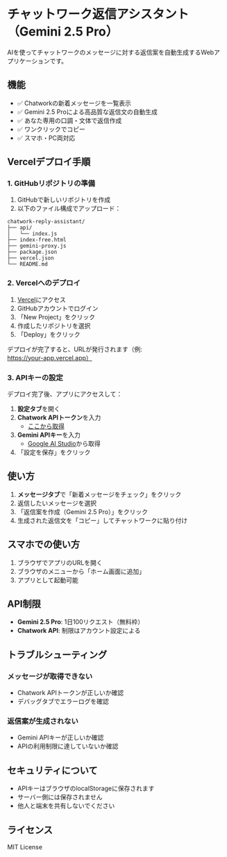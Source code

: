 # チャットワーク返信アシスタント（Gemini 2.5 Pro）

AIを使ってチャットワークのメッセージに対する返信案を自動生成するWebアプリケーションです。

## 機能

- ✅ Chatworkの新着メッセージを一覧表示
- ✅ Gemini 2.5 Proによる高品質な返信文の自動生成
- ✅ あなた専用の口調・文体で返信作成
- ✅ ワンクリックでコピー
- ✅ スマホ・PC両対応

## Vercelデプロイ手順

### 1. GitHubリポジトリの準備

1. GitHubで新しいリポジトリを作成
2. 以下のファイル構成でアップロード：

```
chatwork-reply-assistant/
├── api/
│   └── index.js
├── index-free.html
├── gemini-proxy.js
├── package.json
├── vercel.json
└── README.md
```

### 2. Vercelへのデプロイ

1. [Vercel](https://vercel.com)にアクセス
2. GitHubアカウントでログイン
3. 「New Project」をクリック
4. 作成したリポジトリを選択
5. 「Deploy」をクリック

デプロイが完了すると、URLが発行されます（例: https://your-app.vercel.app）

### 3. APIキーの設定

デプロイ完了後、アプリにアクセスして：

1. **設定タブ**を開く
2. **Chatwork APIトークン**を入力
   - [ここから取得](https://www.chatwork.com/service/packages/chatwork/subpackages/api/token.php)
3. **Gemini APIキー**を入力
   - [Google AI Studio](https://aistudio.google.com/app/apikey)から取得
4. 「設定を保存」をクリック

## 使い方

1. **メッセージタブ**で「新着メッセージをチェック」をクリック
2. 返信したいメッセージを選択
3. 「返信案を作成（Gemini 2.5 Pro）」をクリック
4. 生成された返信文を「コピー」してチャットワークに貼り付け

## スマホでの使い方

1. ブラウザでアプリのURLを開く
2. ブラウザのメニューから「ホーム画面に追加」
3. アプリとして起動可能

## API制限

- **Gemini 2.5 Pro**: 1日100リクエスト（無料枠）
- **Chatwork API**: 制限はアカウント設定による

## トラブルシューティング

### メッセージが取得できない
- Chatwork APIトークンが正しいか確認
- デバッグタブでエラーログを確認

### 返信案が生成されない
- Gemini APIキーが正しいか確認
- APIの利用制限に達していないか確認

## セキュリティについて

- APIキーはブラウザのlocalStorageに保存されます
- サーバー側には保存されません
- 他人と端末を共有しないでください

## ライセンス

MIT License
